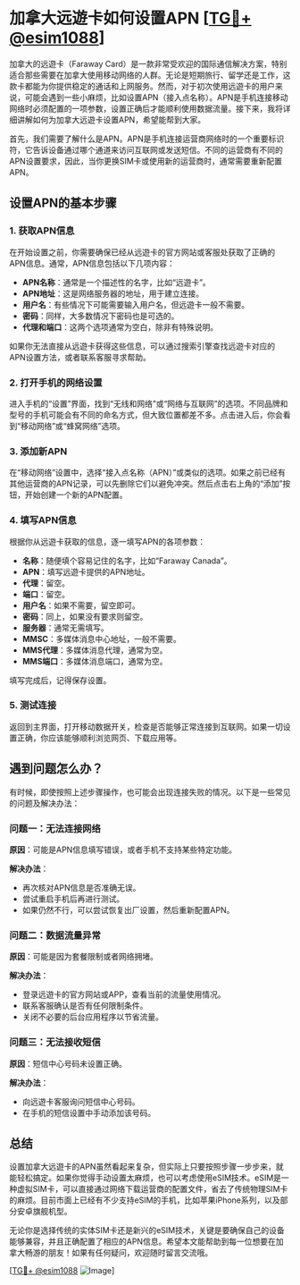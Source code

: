 # 加拿大远遊卡如何设置APN [[TG💪+ @esim1088](https://t.me/s/esim1088)]

加拿大的远遊卡（Faraway Card）是一款非常受欢迎的国际通信解决方案，特别适合那些需要在加拿大使用移动网络的人群。无论是短期旅行、留学还是工作，这款卡都能为你提供稳定的通话和上网服务。然而，对于初次使用远遊卡的用户来说，可能会遇到一些小麻烦，比如设置APN（接入点名称）。APN是手机连接移动网络时必须配置的一项参数，设置正确后才能顺利使用数据流量。接下来，我将详细讲解如何为加拿大远遊卡设置APN，希望能帮到大家。

首先，我们需要了解什么是APN。APN是手机连接运营商网络时的一个重要标识符，它告诉设备通过哪个通道来访问互联网或发送短信。不同的运营商有不同的APN设置要求，因此，当你更换SIM卡或使用新的运营商时，通常需要重新配置APN。

## 设置APN的基本步骤

### 1. 获取APN信息

在开始设置之前，你需要确保已经从远遊卡的官方网站或客服处获取了正确的APN信息。通常，APN信息包括以下几项内容：

- **APN名称**：通常是一个描述性的名字，比如“远遊卡”。
- **APN地址**：这是网络服务器的地址，用于建立连接。
- **用户名**：有些情况下可能需要输入用户名，但远遊卡一般不需要。
- **密码**：同样，大多数情况下密码也是可选的。
- **代理和端口**：这两个选项通常为空白，除非有特殊说明。

如果你无法直接从远遊卡获得这些信息，可以通过搜索引擎查找远遊卡对应的APN设置方法，或者联系客服寻求帮助。

### 2. 打开手机的网络设置

进入手机的“设置”界面，找到“无线和网络”或“网络与互联网”的选项。不同品牌和型号的手机可能会有不同的命名方式，但大致位置都差不多。点击进入后，你会看到“移动网络”或“蜂窝网络”选项。

### 3. 添加新APN

在“移动网络”设置中，选择“接入点名称（APN）”或类似的选项。如果之前已经有其他运营商的APN记录，可以先删除它们以避免冲突。然后点击右上角的“添加”按钮，开始创建一个新的APN配置。

### 4. 填写APN信息

根据你从远遊卡获取的信息，逐一填写APN的各项参数：

- **名称**：随便填个容易记住的名字，比如“Faraway Canada”。
- **APN**：填写远遊卡提供的APN地址。
- **代理**：留空。
- **端口**：留空。
- **用户名**：如果不需要，留空即可。
- **密码**：同上，如果没有要求则留空。
- **服务器**：通常无需填写。
- **MMSC**：多媒体消息中心地址，一般不需要。
- **MMS代理**：多媒体消息代理，通常为空。
- **MMS端口**：多媒体消息端口，通常为空。

填写完成后，记得保存设置。

### 5. 测试连接

返回到主界面，打开移动数据开关，检查是否能够正常连接到互联网。如果一切设置正确，你应该能够顺利浏览网页、下载应用等。

## 遇到问题怎么办？

有时候，即使按照上述步骤操作，也可能会出现连接失败的情况。以下是一些常见的问题及解决办法：

### 问题一：无法连接网络

**原因**：可能是APN信息填写错误，或者手机不支持某些特定功能。

**解决办法**：
- 再次核对APN信息是否准确无误。
- 尝试重启手机后再进行测试。
- 如果仍然不行，可以尝试恢复出厂设置，然后重新配置APN。

### 问题二：数据流量异常

**原因**：可能是因为套餐限制或者网络拥堵。

**解决办法**：
- 登录远遊卡的官方网站或APP，查看当前的流量使用情况。
- 联系客服确认是否有任何限制条件。
- 关闭不必要的后台应用程序以节省流量。

### 问题三：无法接收短信

**原因**：短信中心号码未设置正确。

**解决办法**：
- 向远遊卡客服询问短信中心号码。
- 在手机的短信设置中手动添加该号码。

## 总结

设置加拿大远遊卡的APN虽然看起来复杂，但实际上只要按照步骤一步步来，就能轻松搞定。如果你觉得手动设置太麻烦，也可以考虑使用eSIM技术。eSIM是一种虚拟SIM卡，可以直接通过网络下载运营商的配置文件，省去了传统物理SIM卡的麻烦。目前市面上已经有不少支持eSIM的手机，比如苹果iPhone系列，以及部分安卓旗舰机型。

无论你是选择传统的实体SIM卡还是新兴的eSIM技术，关键是要确保自己的设备能够兼容，并且正确配置了相应的APN信息。希望本文能帮助到每一位想要在加拿大畅游的朋友！如果有任何疑问，欢迎随时留言交流哦。

[[TG💪+ @esim1088](https://t.me/s/esim1088) ![Image](https://i.postimg.cc/4NQfJmqS/Snipaste-2025-05-13-00-14-12.png)]